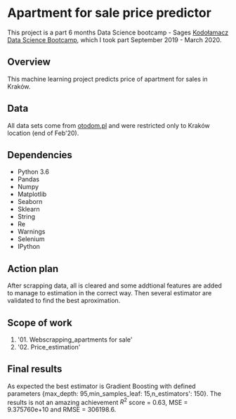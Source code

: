 # Apartment for sale price predictor

This project is a part 6 months Data Science bootcamp - Sages [Kodołamacz Data Science Bootcamp](https://www.kodolamacz.pl/bootcamp-datascience/), which I took part September 2019 - March 2020.


## Overview

This machine learning project predicts price of apartment for sales in Kraków.


## Data
All data sets come from [otodom.pl](https://www.otodom.pl/) and were restricted only to Kraków location (end of Feb'20).


## Dependencies

* Python 3.6
* Pandas
* Numpy
* Matplotlib
* Seaborn
* Sklearn
* String
* Re
* Warnings
* Selenium
* IPython


## Action plan

After scrapping data, all is cleared and some addtional features are added to manage to estimation in the correct way. Then several estimator are validated to find the best aproximation.


## Scope of work

1. '01. Webscrapping_apartments for sale'
2. '02. Price_estimation'


## Final results

As expected the best estimator is Gradient Boosting with defined parameters {max_depth: 95,min_samples_leaf: 15,n_estimators': 150}. The results is not an amazing achievement $R^2$ score = 0.63, MSE = 9.375760e+10 and RMSE = 306198.6.

